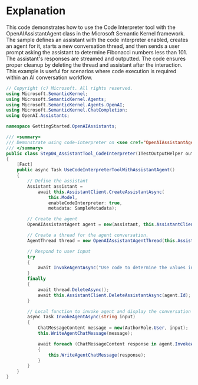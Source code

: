 # Explanation

This code demonstrates how to use the Code Interpreter tool with the OpenAIAssistantAgent class in the Microsoft Semantic Kernel framework. The sample defines an assistant with the code interpreter enabled, creates an agent for it, starts a new conversation thread, and then sends a user prompt asking the assistant to determine Fibonacci numbers less than 101. The assistant's responses are streamed and outputted. The code ensures proper cleanup by deleting the thread and assistant after the interaction. This example is useful for scenarios where code execution is required within an AI conversation workflow.

```csharp
// Copyright (c) Microsoft. All rights reserved.
using Microsoft.SemanticKernel;
using Microsoft.SemanticKernel.Agents;
using Microsoft.SemanticKernel.Agents.OpenAI;
using Microsoft.SemanticKernel.ChatCompletion;
using OpenAI.Assistants;

namespace GettingStarted.OpenAIAssistants;

/// <summary>
/// Demonstrate using code-interpreter on <see cref="OpenAIAssistantAgent"/> .
/// </summary>
public class Step04_AssistantTool_CodeInterpreter(ITestOutputHelper output) : BaseAssistantTest(output)
{
    [Fact]
    public async Task UseCodeInterpreterToolWithAssistantAgent()
    {
        // Define the assistant
        Assistant assistant =
            await this.AssistantClient.CreateAssistantAsync(
                this.Model,
                enableCodeInterpreter: true,
                metadata: SampleMetadata);

        // Create the agent
        OpenAIAssistantAgent agent = new(assistant, this.AssistantClient);

        // Create a thread for the agent conversation.
        AgentThread thread = new OpenAIAssistantAgentThread(this.AssistantClient, metadata: SampleMetadata);

        // Respond to user input
        try
        {
            await InvokeAgentAsync("Use code to determine the values in the Fibonacci sequence that that are less then the value of 101?");
        }
        finally
        {
            await thread.DeleteAsync();
            await this.AssistantClient.DeleteAssistantAsync(agent.Id);
        }

        // Local function to invoke agent and display the conversation messages.
        async Task InvokeAgentAsync(string input)
        {
            ChatMessageContent message = new(AuthorRole.User, input);
            this.WriteAgentChatMessage(message);

            await foreach (ChatMessageContent response in agent.InvokeAsync(message, thread))
            {
                this.WriteAgentChatMessage(response);
            }
        }
    }
}
```